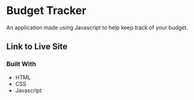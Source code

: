 # Budget Tracker

An application made using Javascript to help keep track of your budget.

## Link to Live Site

### Built With

* HTML
* CSS
* Javascript
